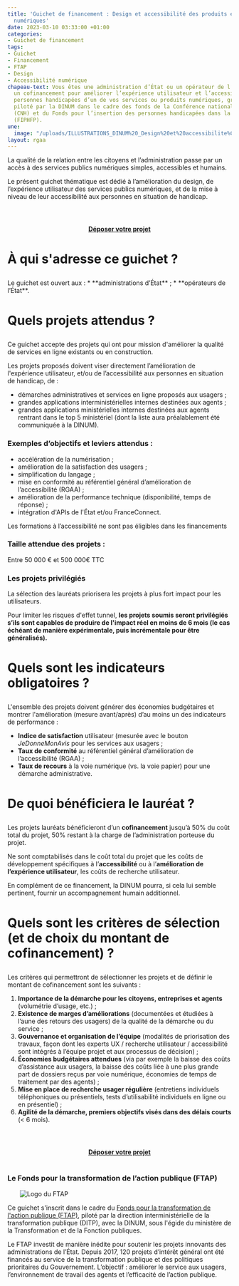 ```yaml
---
title: 'Guichet de financement : Design et accessibilité des produits et services
  numériques'
date: 2023-03-10 03:33:00 +01:00
categories:
- Guichet de financement
tags:
- Guichet
- Financement
- FTAP
- Design
- Accessibilité numérique
chapeau-text: Vous êtes une administration d’État ou un opérateur de l’État ? Obtenez
  un cofinancement pour améliorer l’expérience utilisateur et l’accessibilité aux
  personnes handicapées d’un de vos services ou produits numériques, grâce à ce guichet
  piloté par la DINUM dans le cadre des fonds de la Conférence nationale du handicap
  (CNH) et du Fonds pour l’insertion des personnes handicapées dans la Fonction Publique
  (FIPHFP).
une:
  image: "/uploads/ILLUSTRATIONS_DINUM%20_Design%20et%20accessibilite%CC%81-01.png"
layout: rgaa
---
```


La qualité de la relation entre les citoyens et l’administration passe par un accès à des services publics numériques simples, accessibles et humains.

Le présent guichet thématique est dédié à l’amélioration du design, de l’expérience utilisateur des services publics numériques, et de la mise à niveau de leur accessibilité aux personnes en situation de handicap.

<div align="center" style="margin-bottom: 30px; margin-top: 4em;"><a href="https://www.demarches-simplifiees.fr/commencer/10214da4-defd-43b5-8589-2bd05471ef82" class="button" title="Déposer votre projet - Lien externe"><b>Déposer votre projet</b></a></div>

<h1 style="margin-bottom: 1em; margin-top: 1.5em" class="h2">À qui s'adresse ce guichet&nbsp;?</h1>
Le guichet est ouvert aux :
* **administrations d’État** ;
* **opérateurs de l’État**.

<h1 style="margin-bottom: 1em; margin-top: 1.5em" class="h2">Quels projets attendus ?</h1>
<p>Ce guichet accepte des projets qui ont pour mission d'améliorer la qualité de services en ligne existants ou en construction.</p>

<p>Les projets proposés doivent viser directement l’amélioration de l'expérience utilisateur, et/ou de l’accessibilité aux personnes en situation de handicap, de :</p>
<ul><li>démarches administratives et services en ligne proposés aux usagers ;
</li>
<li>grandes applications interministérielles internes destinées aux agents ;</li>
<li>grandes applications ministérielles internes destinées aux agents rentrant dans le top 5 ministériel (dont la liste aura préalablement été communiquée à la DINUM).</li></ul>

<h3>Exemples d’objectifs et leviers attendus :</h3>
<ul>
<li>accélération de la numérisation ;</li>
<li>amélioration de la satisfaction des usagers ;</li>
<li>simplification du langage ; </li>
<li>mise en conformité au référentiel général d’amélioration de l’accessibilité (RGAA) ;</li>
<li>amélioration de la performance technique (disponibilité, temps de réponse) ;</li>
<li>intégration d'APIs de l'État et/ou FranceConnect.</li>
</ul>
<p>Les formations à l’accessibilité ne sont pas éligibles dans les financements</p>      
<h3>Taille attendue des projets :</h3>
<p>Entre 50 000 € et 500 000€ TTC</p>

<h3>Les projets privilégiés</h3>
<p>La sélection des lauréats priorisera les projets à plus fort impact pour les utilisateurs.</p>
<p>Pour limiter les risques d'effet tunnel, <strong>les projets soumis seront privilégiés s’ils sont capables de produire de l'impact réel en moins de 6 mois (le cas échéant de manière expérimentale, puis incrémentale pour être généralisés).</strong></p>


<h1 style="margin-bottom: 1em; margin-top: 1.5em" class="h2">Quels sont les indicateurs obligatoires ?</h1>
L'ensemble des projets doivent générer des économies budgétaires et montrer l'amélioration (mesure avant/après) d’au moins un des indicateurs de performance :
<ul> <li><strong>Indice de satisfaction</strong> utilisateur (mesurée avec le bouton <i>JeDonneMonAvis</i> pour les services aux usagers ;</li> <li><strong>Taux de conformité</strong> au référentiel général d’amélioration de l’accessibilité (RGAA) ;</li> <li><strong>Taux de recours</strong> à la voie numérique (vs. la voie papier) pour une démarche administrative.</li></ul>


<h1 style="margin-bottom: 1em; margin-top: 1.5em" class="h2">De quoi bénéficiera le lauréat ?</h1>

Les projets lauréats bénéficieront d’un <strong>cofinancement</strong> jusqu’à 50% du coût total du projet, 50% restant à la charge de l’administration porteuse du projet.

Ne sont comptabilisés dans le coût total du projet que les coûts de développement spécifiques à l’<strong>accessibilité</strong> ou à l’<strong>amélioration de l’expérience utilisateur</strong>, les coûts de recherche utilisateur.

En complément de ce financement, la DINUM pourra, si cela lui semble pertinent, fournir un accompagnement humain additionnel.

<h1 style="margin-bottom: 1em; margin-top: 1.5em" class="h2">Quels sont les critères de sélection (et de choix du montant de cofinancement) ?</h1>
<p>Les critères qui permettront de sélectionner les projets et de définir le montant de cofinancement sont les suivants :</p> 
<ol><li><strong>Importance de la démarche pour les citoyens, entreprises et agents</strong> (volumétrie d’usage, etc.) ;</li>
<li><strong>Existence de marges d’améliorations</strong> (documentées et étudiées à l’aune des retours des usagers) de la qualité de la démarche ou du service ;</li>
<li><strong>Gouvernance et organisation de l’équipe</strong> (modalités de priorisation des travaux, façon dont les experts UX / recherche utilisateur / accessibilité sont intégrés à l’équipe projet et aux processus de décision) ;</li>
<li><strong>Économies budgétaires attendues</strong> (via par exemple la baisse des coûts d’assistance aux usagers, la baisse des coûts liée à une plus grande part de dossiers reçus par voie numérique, économies de temps de traitement par des agents) ; </li>
<li><strong>Mise en place de recherche usager régulière</strong> (entretiens individuels téléphoniques ou présentiels, tests d’utilisabilité individuels en ligne ou en présentiel) ;</li>
<li><strong>Agilité de la démarche, premiers objectifs visés dans des délais courts</strong> (< 6 mois). </li></ol>

<div align="center" style="margin-bottom: 30px; margin-top: 4em;"><a href="https://www.demarches-simplifiees.fr/commencer/guichet-design-et-accessibilite" class="button" title="Déposer votre projet - Lien externe"><b>Déposer votre projet</b></a></div>


<div class="encadre noir" style="margin-bottom:40px"><h3 style="margin-top: 40px;">Le Fonds pour la transformation de l’action publique (FTAP)</h3>
<figure class="image-left" style="width: 30%; margin-right: 1em; margin-left: 2em;"> 
<img src="/uploads/logo_FTAP_RVB.jpg" alt="Logo du FTAP">
</figure><p>Ce guichet s'inscrit dans le cadre du <a href="https://www.modernisation.gouv.fr/transformer-laction-publique/fonds-pour-la-transformation-de-laction-publique" title="Fonds pour la transformation de l'action publique (FTAP) - Lien externe">Fonds pour la transformation de l'action publique (FTAP)</a>, piloté par la direction interministérielle de la transformation publique (DITP), avec la DINUM, sous l'égide du ministère de la Transformation et de la Fonction publiques.</p><p style="margin-bottom: 0.5em">Le FTAP investit de manière inédite pour soutenir les projets innovants des administrations de l’État. Depuis 2017, 120 projets d’intérêt général ont été financés au service de la transformation publique et des politiques prioritaires du Gouvernement. L’objectif : améliorer le service aux usagers, l’environnement de travail des agents et l’efficacité de l’action publique.</p>
</div>